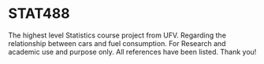 # STAT488
The highest level Statistics course project from UFV. Regarding the relationship between cars and fuel consumption. 
For Research and academic use and purpose only. All references have been listed. Thank you!
